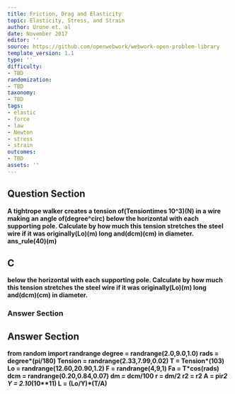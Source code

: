 ```yaml
---
title: Friction, Drag and Elasticity
topic: Elasticity, Stress, and Strain
author: Urone et. al
date: November 2017
editor: ''
source: https://github.com/openwebwork/webwork-open-problem-library
template_version: 1.1
type: ''
difficulty:
- TBD
randomization:
- TBD
taxonomy:
- TBD
tags:
- elastic
- force
- law
- Newton
- stress
- strain
outcomes:
- TBD
assets: ''
---
```


## Question Section 

<b>
A tightrope walker creates a tension of(Tensiontimes 10^3)(N) in a wire making an angle of(degree^circ) below the horizontal with each supporting pole. Calculate by how much this tension stretches the steel wire if it was originally(Lo)(m) long and(dcm)(cm) in diameter.
ans_rule(40)(m)

## C
below the horizontal with each supporting pole. Calculate by how much this tension stretches the steel wire if it was originally(Lo)(m) long and(dcm)(cm) in diameter.
### Answer Section


## Answer Section

from random import randrange
degree = randrange(2.0,9.0,1.0)
rads = degree*(pi/180)
Tension = randrange(2.33,7.99,0.02)
T = Tension*(10**3)
Lo = randrange(12.60,20.90,1.2)
F = randrange(4,9,1)
Fa = T*cos(rads)
dcm = randrange(0.20,0.84,0.07)
dm = dcm/100
r = dm/2
r2 = r**2
A = pi*r2
Y = 2.10*(10**11)
L = (Lo/Y)*(T/A)